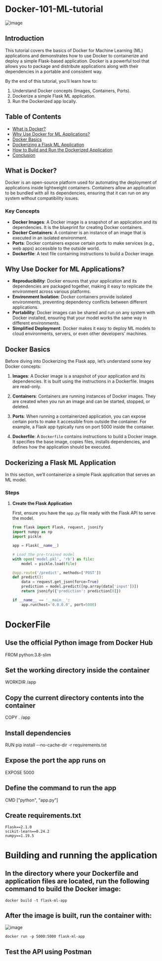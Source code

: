 # Docker-101-ML-tutorial
![image](https://github.com/user-attachments/assets/79fcba91-139f-401a-a033-9e670a0cb21e)

## Introduction

This tutorial covers the basics of Docker for Machine Learning (ML) applications and demonstrates how to use Docker to containerize and deploy a simple Flask-based application. Docker is a powerful tool that allows you to package and distribute applications along with their dependencies in a portable and consistent way. 

By the end of this tutorial, you’ll learn how to:

1. Understand Docker concepts (Images, Containers, Ports).
2. Dockerize a simple Flask ML application.
3. Run the Dockerized app locally.

## Table of Contents

- [What is Docker?](#what-is-docker)
- [Why Use Docker for ML Applications?](#why-use-docker-for-ml-applications)
- [Docker Basics](#docker-basics)
- [Dockerizing a Flask ML Application](#dockerizing-a-flask-ml-application)
- [How to Build and Run the Dockerized Application](#how-to-build-and-run-the-dockerized-application)
- [Conclusion](#conclusion)

## What is Docker?

Docker is an open-source platform used for automating the deployment of applications inside lightweight containers. Containers allow an application to be bundled with all its dependencies, ensuring that it can run on any system without compatibility issues.

### Key Concepts

- **Docker Images**: A Docker image is a snapshot of an application and its dependencies. It is the blueprint for creating Docker containers.
- **Docker Containers**: A container is an instance of an image that is executed in an isolated environment.
- **Ports**: Docker containers expose certain ports to make services (e.g., web apps) accessible to the outside world.
- **Dockerfile**: A text file containing instructions to build a Docker image.

## Why Use Docker for ML Applications?

- **Reproducibility**: Docker ensures that your application and its dependencies are packaged together, making it easy to replicate the environment across various platforms.
- **Environment Isolation**: Docker containers provide isolated environments, preventing dependency conflicts between different applications.
- **Portability**: Docker images can be shared and run on any system with Docker installed, ensuring that your model works the same way in different environments.
- **Simplified Deployment**: Docker makes it easy to deploy ML models to cloud environments, servers, or even other developers' machines.

## Docker Basics

Before diving into Dockerizing the Flask app, let’s understand some key Docker concepts:

1. **Images**: A Docker image is a snapshot of your application and its dependencies. It is built using the instructions in a Dockerfile. Images are read-only.
   
2. **Containers**: Containers are running instances of Docker images. They are created when you run an image and can be started, stopped, or deleted.

3. **Ports**: When running a containerized application, you can expose certain ports to make it accessible from outside the container. For example, a Flask app typically runs on port 5000 inside the container.

4. **Dockerfile**: A `Dockerfile` contains instructions to build a Docker image. It specifies the base image, copies files, installs dependencies, and defines how the application should be executed.

## Dockerizing a Flask ML Application

In this section, we’ll containerize a simple Flask application that serves an ML model.

### Steps

1. **Create the Flask Application**

   First, ensure you have the `app.py` file ready with the Flask API to serve the model.

   ```python
   from flask import Flask, request, jsonify
   import numpy as np
   import pickle

   app = Flask(__name__)

   # Load the pre-trained model
   with open('model.pkl', 'rb') as file:
       model = pickle.load(file)

   @app.route('/predict', methods=['POST'])
   def predict():
       data = request.get_json(force=True)
       prediction = model.predict([np.array(data['input'])])
       return jsonify({'prediction': prediction[0]})

   if __name__ == '__main__':
       app.run(host='0.0.0.0', port=5000)

# DockerFile

## Use the official Python image from Docker Hub
FROM python:3.8-slim

## Set the working directory inside the container
WORKDIR /app

## Copy the current directory contents into the container
COPY . /app

## Install dependencies
RUN pip install --no-cache-dir -r requirements.txt

## Expose the port the app runs on
EXPOSE 5000

## Define the command to run the app
CMD ["python", "app.py"]

## Create requirements.txt

```
Flask==2.1.0
scikit-learn==0.24.2
numpy==1.19.5
```

# Building and running the application

## In the directory where your Dockerfile and application files are located, run the following command to build the Docker image:
```
docker build -t flask-ml-app
```

## After the image is built, run the container with:

![image](https://github.com/user-attachments/assets/9487a5cc-b167-4986-8a2d-9f483c2ec41f)

```
docker run -p 5000:5000 flask-ml-app
```

## Test the API using Postman
